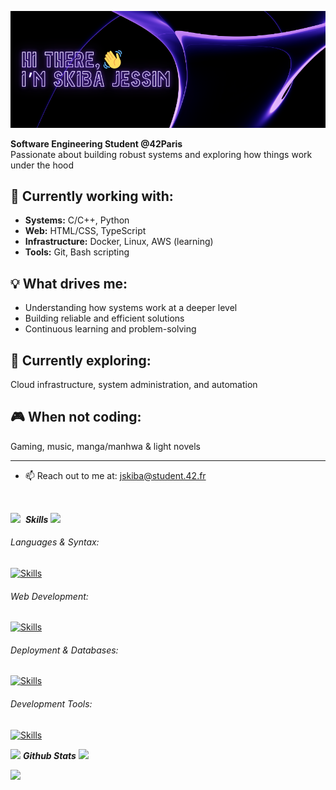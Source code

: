 ![hello](assets/Hello.png)

**Software Engineering Student @42Paris**  
Passionate about building robust systems and exploring how things work under the hood

## 🔧 Currently working with:
- **Systems:** C/C++, Python
- **Web:** HTML/CSS, TypeScript  
- **Infrastructure:** Docker, Linux, AWS (learning)
- **Tools:** Git, Bash scripting

## 💡 What drives me:
- Understanding how systems work at a deeper level  
- Building reliable and efficient solutions
- Continuous learning and problem-solving

## 🎯 Currently exploring:
Cloud infrastructure, system administration, and automation

## 🎮 When not coding:
Gaming, music, manga/manhwa & light novels

---

- 📫 Reach out to me at: <a href="mailto:jskiba@student.42.fr">jskiba@student.42.fr</a>

<br>

<img src="https://media2.giphy.com/media/QssGEmpkyEOhBCb7e1/giphy.gif?cid=ecf05e47a0n3gi1bfqntqmob8g9aid1oyj2wr3ds3mg700bl&rid=giphy.gif" width ="30">&nbsp; ***Skills***
<img src="https://user-images.githubusercontent.com/73097560/115834477-dbab4500-a447-11eb-908a-139a6edaec5c.gif">

###### Languages & Syntax:
[![Skills](https://skillicons.dev/icons?i=c,cpp,python,bash)](https://skillicons.dev)  

###### Web Development:
[![Skills](https://skillicons.dev/icons?i=html,css,js,ts,nodejs,tailwind)](https://skillicons.dev)  

###### Deployment & Databases:
[![Skills](https://skillicons.dev/icons?i=docker,sqlite,mysql)](https://skillicons.dev)  

###### Development Tools:
[![Skills](https://skillicons.dev/icons?i=git,linux,debian,arch,vscode,pycharm,vim,obsidian)](https://skillicons.dev)  

<img src="https://media.giphy.com/media/iY8CRBdQXODJSCERIr/giphy.gif" width="35">&nbsp;***Github Stats***
<img src="https://user-images.githubusercontent.com/73097560/115834477-dbab4500-a447-11eb-908a-139a6edaec5c.gif">
<br>

<tr>
<td width="50%" align="center">
    <img src="https://github-readme-stats-jskbs-projects.vercel.app/api?username=mowhry&theme=nightowl&show_icons=true&count_private=true" />
</td>
